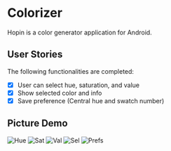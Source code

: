 # Colorizer

Hopin is a color generator application for Android.

## User Stories

The following functionalities are completed:
* [X] User can select hue, saturation, and value
* [X] Show selected color and info
* [X] Save preference (Central hue and swatch number)

## Picture Demo 
<img src="https://i.imgur.com/r2ntJ28.png" title='Hue' alt='Hue' />
<img src="https://i.imgur.com/d309W0L.png" title='Saturation'alt='Sat' />
<img src="https://i.imgur.com/uHipDDr.png" title='Value' alt='Val' />
<img src="https://i.imgur.com/LoIzVEW.png" title='Selected' alt='Sel' />
<img src="https://i.imgur.com/TaAFcUz.png" title='Preference' alt='Prefs' />
